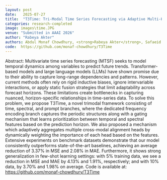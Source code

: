 ```yaml
---
layout: post
date:   2025-07-27
title:  "T3Time: Tri-Modal Time Series Forecasting via Adaptive Multi-Head Alignment and Residual Fusion"
categories: research-completed
image: images\time.JPG
venue: "Submitted in AAAI 2026"
author: "Rabeya Akter"
authors: Abdul Monaf Chowdhury, <strong>Rabeya Akter</strong>, Safaeid Hossain Arib
code:  https://github.com/monaf-chowdhury/T3Time
---
```

Abstract:
Multivariate time series forecasting (MTSF) seeks to model temporal dynamics among variables to predict future trends. Transformer-based models and large language models (LLMs) have shown promise due to their ability to capture long-range dependencies and patterns. However, current methods often rely on rigid inductive biases, ignore intervariable interactions, or apply static fusion strategies that limit adaptability across forecast horizons. These limitations create bottlenecks in capturing nuanced, horizon-specific relationships in time-series data. To solve this problem, we propose T3Time, a novel trimodal framework consisting of time, spectral, and prompt branches, where the dedicated frequency encoding branch captures the periodic structures along with a gating mechanism that learns prioritization between temporal and spectral features based on the prediction horizon. We also proposed a mechanism which adaptively aggregates multiple cross-modal alignment heads by dynamically weighting the importance of each head based on the features. Extensive experiments on benchmark datasets demonstrate that our model consistently outperforms state-of-the-art baselines, achieving an average reduction of 3.37% in MSE and 2.08% in MAE. Furthermore, it shows strong generalization in few-shot learning settings: with 5% training data, we see a reduction in MSE and MAE by 4.13% and 1.91%, respectively; and with 10% data, by 3.70% and 1.98% on average. Code is available at: https://github.com/monaf-chowdhury/T3Time